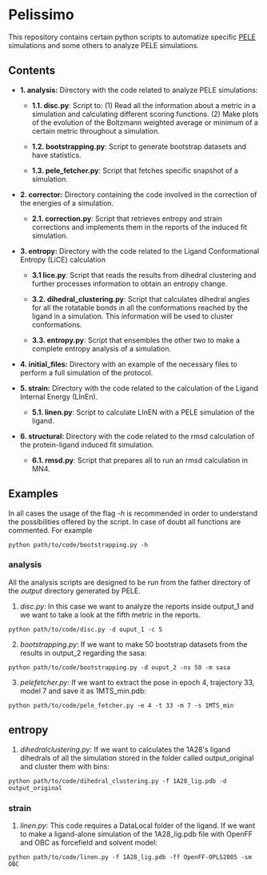# Pelissimo

This repository contains certain python scripts to automatize specific [PELE](https://pele.bsc.es/pele.wt) simulations and some others to analyze PELE simulations.

## Contents


 * <b> 1. analysis:</b> Directory with the code related to analyze PELE simulations: 

   * **1.1. disc.py**: Script to: (1) Read all the information about a metric in a simulation and calculating different scoring functions.
 (2) Make plots of the evolution of the Boltzmann weighted average or minimum of a certain metric throughout a simulation.

   * **1.2. bootstrapping.py**: Script to generate bootstrap datasets and have statistics.

   * **1.3. pele_fetcher.py**: Script that fetches specific snapshot of a simulation.

 * <b> 2. corrector:</b> Directory containing the code involved in the correction of the energies of a simulation.

   * **2.1. correction.py**: Script that retrieves entropy and strain corrections and implements them in the reports of the  induced fit simulation.

 * <b> 3. entropy:</b> Directory with the code related to the Ligand Conformational Entropy (LiCE) calculation

   * **3.1 lice.py**: Script that reads the results from dihedral clustering and further processes information to obtain an entropy change.
 
   * **3.2. dihedral_clustering.py**: Script that calculates dihedral angles for all the rotatable bonds in all the conformations reached 
 by the ligand in a simulation. This information will be used to cluster conformations. 

   * **3.3. entropy.py**: Script that ensembles the other two to make a complete entropy analysis of a simulation.

 * <b> 4. initial_files:</b> Directory with an example of the necessary files to perform a full simulation of the protocol.

 * <b> 5. strain:</b> Directory with the code related to the calculation of the Ligand Internal Energy (LInEn).
 
   * **5.1. linen.py**: Script to calculate LInEN with a PELE simulation of the ligand. 

 * <b> 6. structural:</b> Directory with the code related to the rmsd calculation of the protein-ligand induced fit simulation. 

   * **6.1. rmsd.py**: Script that prepares all to run an rmsd calculation in MN4.


## Examples

In all cases the usage of the flag _-h_ is recommended in order to understand the possibilities offered by the script.
In case of doubt all functions are commented. For example

```
python path/to/code/bootstrapping.py -h
```

### analysis 

All the analysis scripts are designed to be run from the father directory of the _output_ directory generated by PELE.

1. _disc.py_: In this case we want to analyze the reports inside output_1 and we want to take a look at the fifth metric in the reports.
```
python path/to/code/disc.py -d ouput_1 -c 5
```

2. _bootstrapping.py_: If we want to make 50 bootstrap datasets from the results in output_2 regarding the sasa:

```
python path/to/code/bootstrapping.py -d ouput_2 -ns 50 -m sasa
```

3. _pelefetcher.py_: If we want to extract the pose in epoch 4, trajectory 33, model 7 and save it as 1MTS_min.pdb:

```
python path/to/code/pele_fetcher.py -e 4 -t 33 -m 7 -s 1MTS_min
```

## entropy

1. _dihedralclustering.py_: If we want to calculates the 1A28's ligand dihedrals of all the simulation stored in the folder called output_original
and cluster them with bins:

```
python path/to/code/dihedral_clustering.py -f 1A28_lig.pdb -d output_original 
```

### strain

1. _linen.py_: This code requires a DataLocal folder of the ligand.
If we want to make a ligand-alone simulation of the 1A28_lig.pdb file with OpenFF and OBC as forcefield and solvent model:

```
python path/to/code/linen.py -f 1A28_lig.pdb -ff OpenFF-OPLS2005 -sm OBC
```





